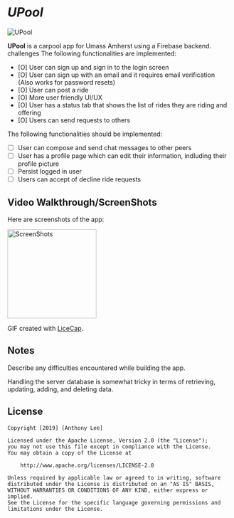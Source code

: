 # *UPool*

<img src='https://i.imgur.com/KPEDnOK.jpg' title='UPool' width='' />

**UPool** is a carpool app for Umass Amherst using a Firebase backend.
challenges
The following functionalities are implemented:

- [O] User can sign up and sign in to the login screen
- [O] User can sign up with an email and it requires email verification (Also works for password resets)
- [O] User can post a ride
- [O] More user friendly UI/UX
- [O] User has a status tab that shows the list of rides they are riding and offering
- [O] Users can send requests to others

The following functionalities should be implemented:

- [ ] User can compose and send chat messages to other peers
- [ ] User has a profile page which can edit their information, indluding their profile picture
- [ ] Persist logged in user
- [ ] Users can accept of decline ride requests

## Video Walkthrough/ScreenShots

Here are screenshots of the app:

<img src='https://i.imgur.com/4ewUkOU.png' title='ScreenShots' width='200' />

GIF created with [LiceCap](http://www.cockos.com/licecap/).

## Notes

Describe any difficulties encountered while building the app.

Handling the server database is somewhat tricky in terms of retrieving, updating, adding, and deleting data.

## License

    Copyright [2019] [Anthony Lee]

    Licensed under the Apache License, Version 2.0 (the "License");
    you may not use this file except in compliance with the License.
    You may obtain a copy of the License at

        http://www.apache.org/licenses/LICENSE-2.0

    Unless required by applicable law or agreed to in writing, software
    distributed under the License is distributed on an "AS IS" BASIS,
    WITHOUT WARRANTIES OR CONDITIONS OF ANY KIND, either express or implied.
    See the License for the specific language governing permissions and
    limitations under the License.
